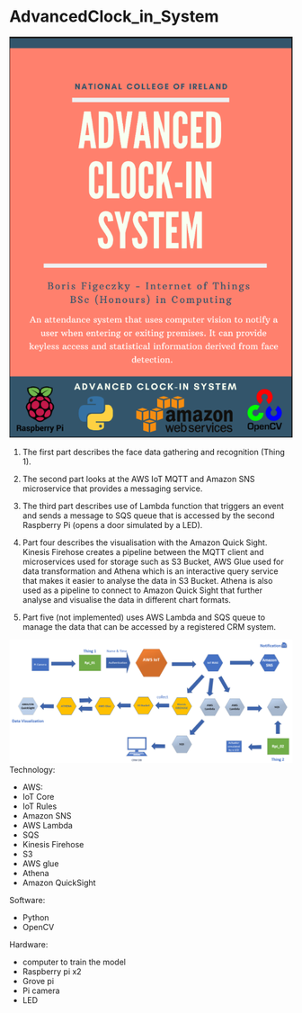 # AdvancedClock_in_System
![](Pictures/AdvancedClockInSystem.PNG)

1. The first part describes the face data gathering and recognition (Thing 1).

2. The second part looks at the AWS IoT MQTT and Amazon SNS microservice that provides a messaging service.

3. The third part describes use of Lambda function that triggers an event and
sends a message to SQS queue that is accessed by the second Raspberry Pi (opens a door simulated by a LED).
4. Part four describes the visualisation with the Amazon Quick Sight. Kinesis Firehose creates a pipeline between the MQTT client and microservices used for storage such as S3 Bucket, AWS Glue used for data transformation and Athena which is an interactive query service that makes it easier to analyse the data in S3 Bucket. Athena is also used as a
pipeline to connect to Amazon Quick Sight that further analyse and visualise the data in different chart formats.

4. Part five (not implemented) uses AWS Lambda and SQS queue to
manage the data that can be accessed by a registered CRM system.


![](Pictures/Architecture.PNG)
Technology:
- AWS:
- IoT Core
- IoT Rules
- Amazon SNS
- AWS Lambda
- SQS
- Kinesis Firehose
- S3
- AWS glue
- Athena
- Amazon QuickSight 

Software:
- Python 
- OpenCV

Hardware: 
- computer to train the model 
- Raspberry pi x2 
- Grove pi
- Pi camera
- LED

